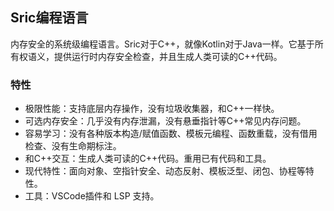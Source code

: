 

## Sric编程语言

内存安全的系统级编程语言。Sric对于C++，就像Kotlin对于Java一样。它基于所有权语义，提供运行时内存安全检查，并且生成人类可读的C++代码。

### 特性
- 极限性能：支持底层内存操作，没有垃圾收集器，和C++一样快。
- 可选内存安全：几乎没有内存泄漏，没有悬垂指针等C++常见内存问题。
- 容易学习：没有各种版本构造/赋值函数、模板元编程、函数重载，没有借用检查、没有生命期标注。
- 和C++交互：生成人类可读的C++代码。重用已有代码和工具。
- 现代特性：面向对象、空指针安全、动态反射、模板泛型、闭包、协程等特性。
- 工具：VSCode插件和 LSP 支持。

